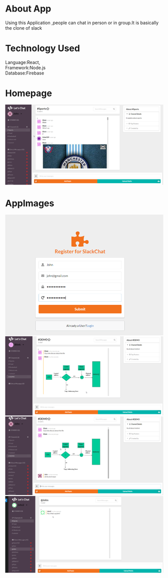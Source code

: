 # About App

Using this Application ,people can chat in person or in group.It is basically the clone of slack
 
# Technology Used

Language:React, \
Framework:Node.js \
Database:Firebase

# Homepage
![](Images/Dashboard.png) 

# AppImages
![](Images/login.png) 
![](Images/g1.png) 
![](Images/g2.png) 
![](Images/msg1.png) 




